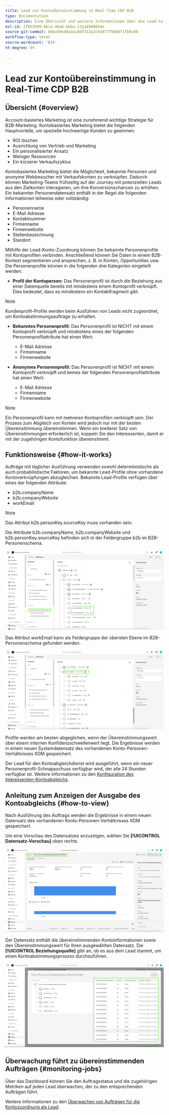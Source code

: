 ```yaml
---
title: Lead zur Kontoübereinstimmung in Real-Time CDP B2B
type: Documentation
description: Eine Übersicht und weitere Informationen über die Lead-to-Account-Matching-Funktion in der Experience Platform CDP B2B.
exl-id: 2f853599-6bca-4ba6-bbba-131a49d8854e
source-git-commit: b66a50e40aaac8df312a2c9a977fb8d4f1fb0c80
workflow-type: tm+mt
source-wordcount: '615'
ht-degree: 6%

---
```


# Lead zur Kontoübereinstimmung in Real-Time CDP B2B

## Übersicht {#overview}

Account-basiertes Marketing ist eine zunehmend wichtige Strategie für B2B-Marketing. Kontobasiertes Marketing bietet die folgenden Hauptvorteile, um spezielle hochwertige Kunden zu gewinnen:

- ROI löschen
- Ausrichtung von Vertrieb und Marketing
- Ein personalisierter Ansatz
- Weniger Ressourcen
- Ein kürzerer Verkaufszyklus

Kontobasiertes Marketing bietet die Möglichkeit, bekannte Personen und anonyme Webbesucher mit Verkaufskonten zu verknüpfen. Dadurch können Marketing-Teams frühzeitig auf der Journey mit potenziellen Leads aus den Zielkonten interagieren, um ihre Konversionschancen zu erhöhen. Ein bekannter Personendatensatz enthält in der Regel die folgenden Informationen teilweise oder vollständig:

- Personenname
- E-Mail Adresse
- Kontaktnummer
- Firmenname
- Firmenwebsite
- Stellenbezeichnung
- Standort

Mithilfe der Lead-Konto-Zuordnung können Sie bekannte Personenprofile mit Kontoprofilen verbinden. Anschließend können Sie Daten in einem B2B-Kontext segmentieren und ansprechen, z. B. in Konten, Opportunities usw. Die Personenprofile können in die folgenden drei Kategorien eingeteilt werden:

- **Profil der Kontoperson:** Das Personenprofil ist durch die Beziehung aus einer Datenquelle bereits mit mindestens einem Kontoprofil verknüpft. Dies bedeutet, dass es mindestens ein Kontaktfragment gibt.

>[!NOTE]
>
> Kundenprofil-Profile werden beim Ausführen von Leads nicht zugeordnet, um Kontoabstimmungsaufträge zu erhalten.

- **Bekanntes Personenprofil:** Das Personenprofil ist NICHT mit einem Kontoprofil verknüpft und mindestens eines der folgenden Personenprofilattribute hat einen Wert:

   - E-Mail Adresse
   - Firmenname
   - Firmenwebsite

- **Anonymes Personenprofil:** Das Personenprofil ist NICHT mit einem Kontoprofil verknüpft und keines der folgenden Personenprofilattribute hat einen Wert:

   - E-Mail Adresse
   - Firmenname
   - Firmenwebsite

>[!NOTE]
>
> Ein Personenprofil kann mit mehreren Kontoprofilen verknüpft sein. Der Prozess zum Abgleich von Konten wird jedoch nur mit der besten Übereinstimmung übereinstimmen. Wenn ein breiterer Satz von Übereinstimmungen erforderlich ist, koppeln Sie den Interessenten, damit er mit der zugehörigen Kontofunktion übereinstimmt.

## Funktionsweise {#how-it-works}

Aufträge mit täglicher Ausführung verwenden sowohl deterministische als auch probabilistische Faktoren, um bekannte Lead-Profile ohne vorhandene Kontoverknüpfungen abzugleichen. Bekannte Lead-Profile verfügen über eines der folgenden Attribute:

- b2b.companyName
- b2b.companyWebsite
- workEmail

>[!NOTE]
>
> Das Attribut b2b.personKey.sourceKey muss vorhanden sein.

Die Attribute b2b.companyName, b2b.companyWebsite und b2b.personKey.sourceKey befinden sich in der Feldergruppe b2b im B2B-Personenschema.

![B2B-Personenschema mit Attributen](/help/rtcdp/accounts/images/b2b-person-schema.png)

Das Attribut workEmail kann als Feldergruppe der obersten Ebene im B2B-Personenschema gefunden werden.

![B2B-Personenschema mit workEmail](/help/rtcdp/accounts/images/b2b-person-workemail.png)

Profile werden am besten abgeglichen, wenn der Übereinstimmungswert über einem internen Konfidenzschwellenwert liegt. Die Ergebnisse werden in einem neuen Systemdatensatz des vorhandenen Konto-Personen-Verhältnisses XDM gespeichert.

Der Lead für den Kontoabgleichdienst wird ausgeführt, wenn ein neuer Personenprofil-Schnappschuss verfügbar wird, der alle 24 Stunden verfügbar ist. Weitere Informationen zu den [Konfiguration des Interessenten-Kontoabgleichs](/help/rtcdp/accounts/account-profile-ui-guide.md).

## Anleitung zum Anzeigen der Ausgabe des Kontoabgleichs {#how-to-view}

Nach Ausführung des Auftrags werden die Ergebnisse in einem neuen Datensatz des vorhandenen Konto-Personen-Verhältnisses XDM gespeichert.

Um eine Vorschau des Datensatzes anzuzeigen, wählen Sie **[!UICONTROL Datensatz-Vorschau]** oben rechts.

![Neuer Datensatz](/help/rtcdp/accounts/images/b2b-dataset-output.png)

Der Datensatz enthält die übereinstimmenden Kontoinformationen sowie den Übereinstimmungswert für Ihren ausgewählten Datensatz. Die **[!UICONTROL Beziehungsquelle]** gibt an, ob es aus dem Lead stammt, um einen Kontoabstimmungsprozess durchzuführen.

![Vorschau der Konfidenzwerte und Ausgabe des Datensatzes anzeigen](/help/rtcdp/accounts/images/b2b-dataset-preview.png)

## Überwachung führt zu übereinstimmenden Aufträgen {#monitoring-jobs}

Über das Dashboard können Sie den Auftragsstatus und die zugehörigen Metriken auf jeden Lead überwachen, der zu den entsprechenden Aufträgen führt.

Weitere Informationen zu den [Überwachen von Aufträgen für die Kontozuordnung als Lead](/help/dataflows/ui/b2b/monitor-profile-enrichment.md).
